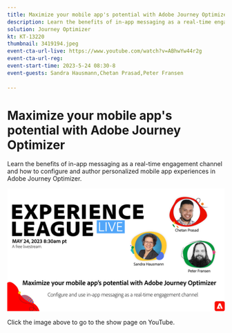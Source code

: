 ```yaml
---
title: Maximize your mobile app's potential with Adobe Journey Optimizer
description: Learn the benefits of in-app messaging as a real-time engagement channel and how to configure and author personalized mobile app experiences in Adobe Journey Optimizer.
solution: Journey Optimizer
kt: KT-13220
thumbnail: 3419194.jpeg
event-cta-url-live: https://www.youtube.com/watch?v=ABhwYw44r2g
event-cta-url-reg: 
event-start-time: 2023-5-24 08:30-8
event-guests: Sandra Hausmann,Chetan Prasad,Peter Fransen

---
```

# Maximize your mobile app's potential with Adobe Journey Optimizer

Learn the benefits of in-app messaging as a real-time engagement channel and how to configure and author personalized mobile app experiences in Adobe Journey Optimizer.

[![ExL LIVE May 24 2023](assets/May24_exl_live_banner_web_1920_WebBanner.png)](https://www.youtube.com/watch?v=ABhwYw44r2g)

Click the image above to go to the show page on YouTube.
